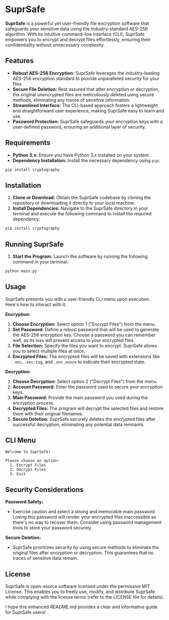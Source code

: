 # SuprSafe

**SuprSafe** is a powerful yet user-friendly file encryption software that safeguards your sensitive data using the industry-standard AES-256 algorithm. With its intuitive command-line interface (CLI), SuprSafe empowers you to encrypt and decrypt files effortlessly, ensuring their confidentiality without unnecessary complexity.

## Features

- **Robust AES-256 Encryption:** SuprSafe leverages the industry-leading AES-256 encryption standard to provide unparalleled security for your files.
- **Secure File Deletion:** Rest assured that after encryption or decryption, the original unencrypted files are meticulously deleted using secure methods, eliminating any traces of sensitive information.
- **Streamlined Interface:** The CLI-based approach fosters a lightweight and straightforward user experience, making SuprSafe easy to learn and use.
- **Password Protection:** SuprSafe safeguards your encryption keys with a user-defined password, ensuring an additional layer of security.

## Requirements

- **Python 3.x:** Ensure you have Python 3.x installed on your system.
- **Dependency Installation:** Install the necessary dependency using `pip`:

```bash
pip install cryptography
```

## Installation

1. **Clone or Download:** Obtain the SuprSafe codebase by cloning the repository or downloading it directly to your local machine.
2. **Install Dependencies:** Navigate to the SuprSafe directory in your terminal and execute the following command to install the required dependency:

```bash
pip install cryptography
```

## Running SuprSafe

1. **Start the Program:** Launch the software by running the following command in your terminal:

```bash
python main.py
```

## Usage

SuprSafe presents you with a user-friendly CLI menu upon execution. Here's how to interact with it:

**Encryption:**

1. **Choose Encryption:** Select option 1 ("Encrypt Files") from the menu.
2. **Set Password:** Define a robust password that will be used to generate the AES-256 encryption key. Choose a password you can remember well, as its loss will prevent access to your encrypted files.
3. **File Selection:** Specify the files you want to encrypt. SuprSafe allows you to select multiple files at once.
4. **Encrypted Files:** The encrypted files will be saved with extensions like `.enc`, `.enc.tag`, and `.enc.nonce` to indicate their encrypted state.

**Decryption:**

1. **Choose Decryption:** Select option 2 ("Decrypt Files") from the menu.
2. **Account Password:** Enter the password used to secure your encryption keys.
3. **Main Password:** Provide the main password you used during the encryption process.
4. **Decrypted Files:** The program will decrypt the selected files and restore them with their original filenames.
5. **Secure Deletion:** SuprSafe securely deletes the encrypted files after successful decryption, eliminating any potential data remnants.

## CLI Menu

```text
Welcome to SuprSafe!

Please choose an option:
  1. Encrypt Files
  2. Decrypt Files
  3. Exit
```

## Security Considerations

**Password Safety:**

- Exercise caution and select a strong and memorable main password. Losing this password will render your encrypted files inaccessible as there's no way to recover them. Consider using password management tools to store your password securely.

**Secure Deletion:**

- SuprSafe prioritizes security by using secure methods to eliminate the original files after encryption or decryption. This guarantees that no traces of sensitive data remain.

## License

SuprSafe is open-source software licensed under the permissive MIT License. This enables you to freely use, modify, and distribute SuprSafe while complying with the license terms (refer to the LICENSE file for details).

I hope this enhanced README.md provides a clear and informative guide for SuprSafe users!